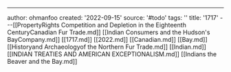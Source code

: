 ---
author: ohmanfoo
created: '2022-09-15'
source: '#todo'
tags: ''
title: '1717'
---[[PropertyRights Competition and Depletion in the Eighteenth CenturyCanadian Fur Trade.md]]
[[Indian Consumers and the Hudson's BayCompany.md]]
[[1717.md]]
[[2022.md]]
[[Canadian.md]]
[[Bay.md]]
[[Historyand Archaeologyof the Northern Fur Trade.md]]
[[Indian.md]]
[[INDIAN TREATIES AND AMERICAN EXCEPTIONALISM.md]]
[[Indians the Beaver and the Bay.md]]
